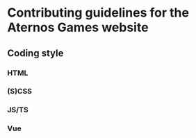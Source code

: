 # Contributing guidelines for the Aternos Games website

## Coding style
### HTML
### (S)CSS
### JS/TS
### Vue
